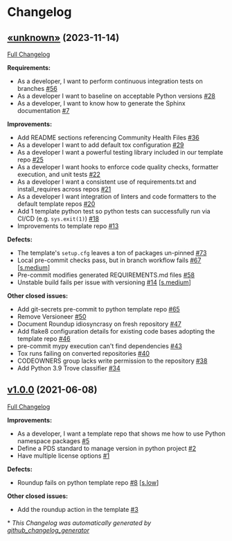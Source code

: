 # Changelog

## [«unknown»](https://github.com/NASA-PDS/template-repo-python/tree/«unknown») (2023-11-14)

[Full Changelog](https://github.com/NASA-PDS/template-repo-python/compare/v1.0.0...«unknown»)

**Requirements:**

- As a developer, I want to perform continuous integration tests on branches [\#56](https://github.com/NASA-PDS/template-repo-python/issues/56)
- As a developer I want to baseline on acceptable Python versions [\#28](https://github.com/NASA-PDS/template-repo-python/issues/28)
- As a developer, I want to know how to generate the Sphinx documentation [\#7](https://github.com/NASA-PDS/template-repo-python/issues/7)

**Improvements:**

- Add README sections referencing Community Health Files [\#36](https://github.com/NASA-PDS/template-repo-python/issues/36)
- As a developer I want to add default tox configuration [\#29](https://github.com/NASA-PDS/template-repo-python/issues/29)
- As a developer I want a powerful testing library included in our template repo [\#25](https://github.com/NASA-PDS/template-repo-python/issues/25)
- As a developer I want hooks to enforce code quality checks, formatter execution, and unit tests [\#22](https://github.com/NASA-PDS/template-repo-python/issues/22)
- As a developer I want a consistent use of requirements.txt and install\_requires across repos [\#21](https://github.com/NASA-PDS/template-repo-python/issues/21)
- As a developer I want integration of linters and code formatters to the default template repos [\#20](https://github.com/NASA-PDS/template-repo-python/issues/20)
- Add 1 template python test so python tests can successfully run via CI/CD \(e.g. `sys.exit(1)`\) [\#18](https://github.com/NASA-PDS/template-repo-python/issues/18)
- Improvements to template repo [\#13](https://github.com/NASA-PDS/template-repo-python/issues/13)

**Defects:**

- The template's `setup.cfg` leaves a ton of packages un-pinned [\#73](https://github.com/NASA-PDS/template-repo-python/issues/73)
- Local pre-commit checks pass, but in branch workflow fails [\#67](https://github.com/NASA-PDS/template-repo-python/issues/67) [[s.medium](https://github.com/NASA-PDS/template-repo-python/labels/s.medium)]
- Pre-commit modifies generated REQUIREMENTS.md files [\#58](https://github.com/NASA-PDS/template-repo-python/issues/58)
- Unstable build fails per issue with versioning [\#14](https://github.com/NASA-PDS/template-repo-python/issues/14) [[s.medium](https://github.com/NASA-PDS/template-repo-python/labels/s.medium)]

**Other closed issues:**

- Add git-secrets pre-commit to python template repo [\#65](https://github.com/NASA-PDS/template-repo-python/issues/65)
- Remove Versioneer [\#50](https://github.com/NASA-PDS/template-repo-python/issues/50)
- Document Roundup idiosyncrasy on fresh repository [\#47](https://github.com/NASA-PDS/template-repo-python/issues/47)
- Add flake8 configuration details for existing code bases adopting the template repo [\#46](https://github.com/NASA-PDS/template-repo-python/issues/46)
- pre-commit mypy execution can't find dependencies [\#43](https://github.com/NASA-PDS/template-repo-python/issues/43)
- Tox runs failing on converted repositories [\#40](https://github.com/NASA-PDS/template-repo-python/issues/40)
- CODEOWNERS group lacks write permission to the repository [\#38](https://github.com/NASA-PDS/template-repo-python/issues/38)
- Add Python 3.9 Trove classifier [\#34](https://github.com/NASA-PDS/template-repo-python/issues/34)

## [v1.0.0](https://github.com/NASA-PDS/template-repo-python/tree/v1.0.0) (2021-06-08)

[Full Changelog](https://github.com/NASA-PDS/template-repo-python/compare/ab80899dbf13ccf7d0b2e1debd5ec2c66270fec5...v1.0.0)

**Improvements:**

- As a developer, I want a template repo that shows me how to use Python namespace packages [\#5](https://github.com/NASA-PDS/template-repo-python/issues/5)
- Define a PDS standard to manage version in python project [\#2](https://github.com/NASA-PDS/template-repo-python/issues/2)
- Have multiple license options [\#1](https://github.com/NASA-PDS/template-repo-python/issues/1)

**Defects:**

- Roundup fails on python template repo [\#8](https://github.com/NASA-PDS/template-repo-python/issues/8) [[s.low](https://github.com/NASA-PDS/template-repo-python/labels/s.low)]

**Other closed issues:**

- Add the roundup action in the template [\#3](https://github.com/NASA-PDS/template-repo-python/issues/3)



\* *This Changelog was automatically generated by [github_changelog_generator](https://github.com/github-changelog-generator/github-changelog-generator)*
